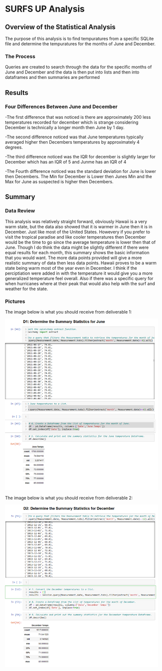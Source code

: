 # SURFS UP Analysis
## Overview of the Statistical Analysis
The purpose of this analysis is to find tempuratures from a specific SQLite file and determine the tempuratures for the months of June and December.
### The Process
Queries are created to search through the data for the specific months of June and December and the data is then put into lists and then into dataframes and then summaries are performed

## Results
### Four Differences Between June and December
 -The first difference that was noticed is there are approximately 200 less temperatures recorded for december which is strange considering December is technically a longer month then June by 1 day.

-The second difference noticed was that June temperatures typically averaged higher then Decembers temperatures by approximately 4 degrees.

-The third difference noticed was the IQR for december is slightly larger for December which has an IQR of 5 and Junme has an IQR of 4

-The Fourth difference noticed was the standard deviation for June is lower then Decembers. The Min for December is Lower then Junes Min and the Max for June as suspected is higher then Decembers.
## Summary
### Data Review
This analysis was relatively straight forward, obviously Hawaii is a very warm state, but the data also showed that it is warmer in June then it is in December. Just like most of the United States. Howevery if you prefer to visit the tropical paradise and like cooler temperatures then December would be the time to go since the average temperature is lower then that of June. Though I do think the data might be slightly different if there were equal results for each month, this summary shows the basic information that you would want. The more data points provided will give a more realistic summary of data then less data points. Hawaii proves to be a warm state being warm most of the year even in December. I think if the perciptiation were added in with the temperature it would give you a more generalized temperature feel overall. Also if there was a specific query for when hurricanes where at their peak that would also help with the surf and weather for the state.
### Pictures
The image below is what you should receive from deliverable 1:

![image1](https://github.com/Ajsforlife/surfs_up/blob/main/pictures/module9-deliverable1.png)

The image below is what you should receive from deliverable 2:

![image2](https://github.com/Ajsforlife/surfs_up/blob/main/pictures/module9-deliverable2.png)

